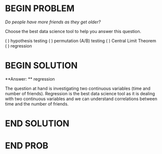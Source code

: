# BEGIN PROBLEM

*Do people have more friends as they get older?*

Choose the best data science tool to help you answer this question.

( ) hypothesis testing
( ) permutation (A/B) testing
( ) Central Limit Theorem
( ) regression

# BEGIN SOLUTION

**Answer: ** regression

The question at hand is investigating two continuous variables (time and number of friends). 
Regression is the best data science tool as it is dealing with two continuous variables and we can understand
correlations between time and the number of friends.

# END SOLUTION


# END PROB